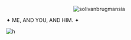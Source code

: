 <p align="center"> <img src="https://komarev.com/ghpvc/?username=solivanbrugmansia&label=　　SOLBLAZE　🦚🗝　　　&color=306328&style=flat" alt="solivanbrugmansia" />


✦ ME, AND YOU, AND HIM. ✦

![h](https://files.catbox.moe/5cym8f.png)